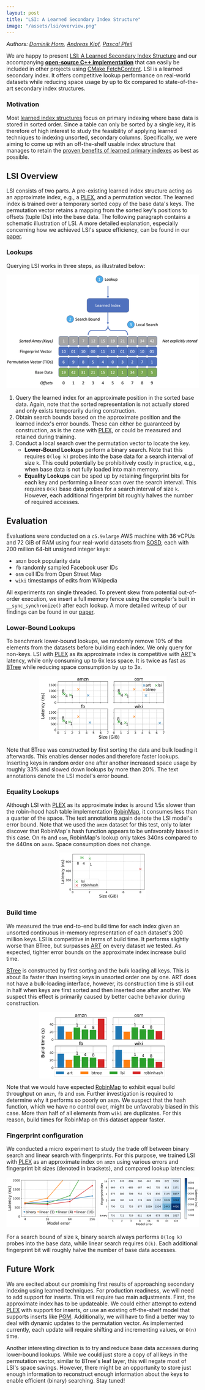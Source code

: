 ```yaml
---
layout: post
title: "LSI: A Learned Secondary Index Structure"
image: "/assets/lsi/overview.png"
---
```


_Authors: [Dominik Horn](https://www.linkedin.com/in/dominik-horn-9b9187220/),
[Andreas Kipf](https://people.csail.mit.edu/kipf/),
[Pascal Pfeil](https://www.linkedin.com/in/pascalpfeil/)_

<!--[Ryan Marcus](https://rmarcus.info/blog/),
and [Tim Kraska](https://people.csail.mit.edu/kraska/)_-->

We are happy to present [LSI: A Learned Secondary Index
Structure](https://doi.org/10.1145/3533702.3534912) and our accompanying
[**open-source C++
implementation**](https://github.com/learnedsystems/LearnedSecondaryIndex) that
can easily be included in other projects using [CMake
FetchContent](https://cmake.org/cmake/help/latest/module/FetchContent.html).
LSI is a learned secondary index. It offers competitive lookup performance on
real-world datasets while reducing space usage by up to 6x compared to
state-of-the-art secondary index structures.


### Motivation

Most [learned index
structures](https://dl.acm.org/doi/pdf/10.1145/3183713.3196909) focus on
primary indexing where base data is stored in sorted order. Since a table can
only be sorted by a single key, it is therefore of high interest to study the
feasibility of applying learned techniques to indexing unsorted, secondary
columns. Specifically, we were aiming to come up with an off-the-shelf usable
index structure that manages to retain the [proven benefits of learned primary
indexes](https://learnedsystems.github.io/SOSDLeaderboard/leaderboard/) as best
as possible.

## LSI Overview

LSI consists of two parts. A pre-existing learned index structure acting as an
approximate index, e.g., a [PLEX](https://arxiv.org/abs/2108.05117), and a
permutation vector. The learned index is trained over a temporary sorted copy
of the base data's keys. The permutation vector retains a mapping from the
sorted key's positions to offsets (tuple IDs) into the base data. The following
paragraph contains a schematic illustration of LSI. A more detailed
explanation, especially concerning how we achieved LSI's space efficiency, can
be found in our [paper](https://doi.org/10.1145/3533702.3534912).

### Lookups

Querying LSI works in three steps, as illustrated below:

![LSI Architecture Overview](/assets/lsi/overview.png)

1. Query the learned index for an approximate position in the sorted base data.
   Again, note that the sorted representation is not actually stored and only
   exists temporarily during construction.
2. Obtain search bounds based on the approximate position and the learned
   index's error bounds. These can either be guaranteed by construction, as is
   the case with [PLEX](https://arxiv.org/abs/2108.05117), or could be measured
   and retained during training.
3. Conduct a local search over the permutation vector to locate the key.
   - **Lower-Bound Lookups** perform a binary search. Note that this requires
     `O(log k)` probes into the base data for a search interval of size `k`. This
     could potentially be prohibitively costly in practice, e.g., when base
     data is not fully loaded into main memory.
   - **Equality Lookups** can be sped up by retaining fingerprint bits for each
     key and performing a linear scan over the search interval. This requires
     `O(k)` base data probes for a search interval of size `k`. However, each
     additional fingerprint bit roughly halves the number of required accesses.

## Evaluation

Evaluations were conducted on a `c5.9xlarge` AWS machine with 36 vCPUs and 72 GiB
of RAM using four real-world datasets from
[SOSD](https://arxiv.org/abs/1911.13014), each with 200 million 64-bit unsigned
integer keys:

- `amzn` book popularity data
- `fb` randomly sampled Facebook user IDs
- `osm` cell IDs from Open Street Map
- `wiki` timestamps of edits from Wikipedia

All experiments ran single threaded. To prevent skew from potential
out-of-order execution, we insert a full memory fence using the compiler's
built in `__sync_synchronize()` after each lookup. A more detailed writeup of
our findings can be found in our [paper](https://doi.org/10.1145/3533702.3534912).

### Lower-Bound Lookups

To benchmark lower-bound lookups, we randomly remove 10% of the
elements from the datasets before building each index. We only query for
non-keys.
LSI with [PLEX](https://arxiv.org/abs/2108.05117) as its approximate index is
competitive with [ART](https://db.in.tum.de/~leis/papers/ART.pdf)'s latency,
while only consuming up to 6x less space. It is twice as fast as
[BTree](https://github.com/bingmann/stx-btree) while reducing space consumption
by up to 3x.

<img src="/assets/lsi/lowerbounds.png" style="width:66%;display:block;margin-left:auto;margin-right:auto;" alt="lowerbounds benchmark on all four datasets" />

Note that BTree was constructed by first sorting the data and bulk loading it
afterwards. This enables denser nodes and therefore faster lookups. Inserting
keys in random order one after another increased space usage by roughly 33% and
slowed down lookups by more than 20%. The text annotations denote the LSI
model's error bound.

### Equality Lookups

Although LSI with [PLEX](https://arxiv.org/abs/2108.05117) as its approximate
index is around 1.5x slower than the robin-hood hash table implementation
[RobinMap](https://github.com/Tessil/robin-map), it consumes less than a
quarter of the space. The text annotations again denote the LSI model's error
bound. Note that we used the `amzn` dataset for this test, only to later
discover that RobinMap's hash function appears to be unfavorably biased in
this case. On `fb` and `osm`, RobinMap's lookup only takes 340ns compared to
the 440ns on `amzn`. Space consumption does not change.

<img src="/assets/lsi/equality.png" style="width:45%;display:block;margin-left:auto;margin-right:auto;" alt="equality benchmark on amzn"/>

### Build time

We measured the true end-to-end build time for each index given an unsorted
continuous in-memory representation of each dataset's 200 million keys. LSI is
competitive in terms of build time. It performs slightly worse than BTree, but
surpasses [ART](https://db.in.tum.de/~leis/papers/ART.pdf) on every dataset we
tested. As expected, tighter error bounds on the approximate index increase build
time.

[BTree](https://github.com/bingmann/stx-btree) is constructed by first sorting
and the bulk loading all keys. This is about 8x faster than inserting keys
in unsorted order one by one. ART does not have a bulk-loading interface,
however, its construction time is still cut in half when keys are first sorted
and then inserted one after another. We suspect this effect is primarily caused
by better cache behavior during construction.

<img src="/assets/lsi/build_throughput.png" style="width:66%;display:block;margin-left:auto;margin-right:auto;" alt="build time comparison on all four datasets" />

Note that we would have expected
[RobinMap](https://github.com/Tessil/robin-map) to exhibit equal build
throughput on `amzn`, `fb` and `osm`. Further investigation is required to
determine why it performs so poorly on `amzn`. We suspect that the hash function,
which we have no control over, might be unfavorably biased in this case. More
than half of all elements from `wiki` are duplicates. For this reason, build
times for RobinMap on this dataset appear faster.

### Fingerprint configuration

We conducted a micro experiment to study the trade off between binary search
and linear search with fingerprints. For this purpose, we trained LSI with
[PLEX](https://arxiv.org/abs/2108.05117) as an approximate index on `amzn`
using various errors and fingerprint bit sizes (denoted in brackets), and
compared lookup latencies:

<img src="/assets/lsi/binary_vs_linear.png" style="width:47%;" alt="micro experiment as line plot" /> 
<img src="/assets/lsi/error_fingerprint_study_cpu_time.png" style="width:52%;" alt="micro experiment as heat map" />

For a search bound of size `k`, binary search always performs `O(log k)` probes
into the base data, while linear search requires `O(k)`. Each additional
fingerprint bit will roughly halve the number of base data accesses.

## Future Work

We are excited about our promising first results of approaching secondary
indexing using learned techniques. For production readiness, we will need to
add support for inserts. This will require two main adjustments. First, the
approximate index has to be updateable. We could either attempt to extend
[PLEX](https://arxiv.org/abs/2108.05117) with support for inserts, or use an
existing off-the-shelf model that supports inserts like
[PGM](https://dl.acm.org/doi/abs/10.14778/3389133.3389135). Additionally, we
will have to find a better way to deal with dynamic updates to the permutation
vector. As implemented currently, each update will require shifting and
incrementing values, or `O(n)` time.

Another interesting direction is to try and reduce base data accesses during
lower-bound lookups. While we could just store a copy of all keys in the
permutation vector, similar to BTree's leaf layer, this will negate most of
LSI's space savings. However, there might be an opportunity to store just
enough information to reconstruct enough information about the keys to enable
efficient (binary) searching. Stay tuned!
